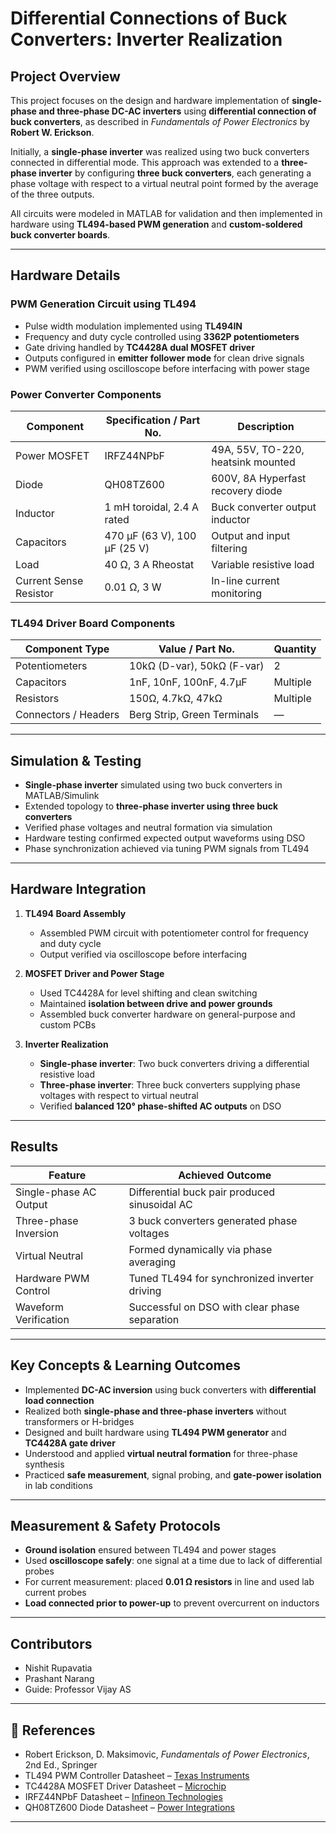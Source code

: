 # Differential Connections of Buck Converters: Inverter Realization

## Project Overview

This project focuses on the design and hardware implementation of **single-phase and three-phase DC-AC inverters** using **differential connection of buck converters**, as described in *Fundamentals of Power Electronics* by **Robert W. Erickson**.

Initially, a **single-phase inverter** was realized using two buck converters connected in differential mode. This approach was extended to a **three-phase inverter** by configuring **three buck converters**, each generating a phase voltage with respect to a virtual neutral point formed by the average of the three outputs.

All circuits were modeled in MATLAB for validation and then implemented in hardware using **TL494-based PWM generation** and **custom-soldered buck converter boards**.

---

## Hardware Details

### PWM Generation Circuit using TL494

- Pulse width modulation implemented using **TL494IN**
- Frequency and duty cycle controlled using **3362P potentiometers**
- Gate driving handled by **TC4428A dual MOSFET driver**
- Outputs configured in **emitter follower mode** for clean drive signals
- PWM verified using oscilloscope before interfacing with power stage

### Power Converter Components

| Component             | Specification / Part No.    | Description                          |
|----------------------|------------------------------|--------------------------------------|
| Power MOSFET         | IRFZ44NPbF                   | 49A, 55V, TO-220, heatsink mounted   |
| Diode                | QH08TZ600                    | 600V, 8A Hyperfast recovery diode    |
| Inductor             | 1 mH toroidal, 2.4 A rated   | Buck converter output inductor       |
| Capacitors           | 470 µF (63 V), 100 µF (25 V) | Output and input filtering           |
| Load                 | 40 Ω, 3 A Rheostat           | Variable resistive load              |
| Current Sense Resistor | 0.01 Ω, 3 W                 | In-line current monitoring           |

### TL494 Driver Board Components

| Component Type       | Value / Part No.             | Quantity |
|----------------------|------------------------------|----------|
| Potentiometers       | 10kΩ (D-var), 50kΩ (F-var)   | 2        |
| Capacitors           | 1nF, 10nF, 100nF, 4.7µF       | Multiple |
| Resistors            | 150Ω, 4.7kΩ, 47kΩ             | Multiple |
| Connectors / Headers | Berg Strip, Green Terminals  | —        |

---

## Simulation & Testing

- **Single-phase inverter** simulated using two buck converters in MATLAB/Simulink
- Extended topology to **three-phase inverter using three buck converters**
- Verified phase voltages and neutral formation via simulation
- Hardware testing confirmed expected output waveforms using DSO
- Phase synchronization achieved via tuning PWM signals from TL494

---

## Hardware Integration

1. **TL494 Board Assembly**
   - Assembled PWM circuit with potentiometer control for frequency and duty cycle
   - Output verified via oscilloscope before interfacing

2. **MOSFET Driver and Power Stage**
   - Used TC4428A for level shifting and clean switching
   - Maintained **isolation between drive and power grounds**
   - Assembled buck converter hardware on general-purpose and custom PCBs

3. **Inverter Realization**
   - **Single-phase inverter**: Two buck converters driving a differential resistive load
   - **Three-phase inverter**: Three buck converters supplying phase voltages with respect to virtual neutral
   - Verified **balanced 120° phase-shifted AC outputs** on DSO

---

## Results

| Feature               | Achieved Outcome                              |
|-----------------------|-----------------------------------------------|
| Single-phase AC Output| Differential buck pair produced sinusoidal AC |
| Three-phase Inversion | 3 buck converters generated phase voltages    |
| Virtual Neutral       | Formed dynamically via phase averaging        |
| Hardware PWM Control  | Tuned TL494 for synchronized inverter driving |
| Waveform Verification | Successful on DSO with clear phase separation |

---

## Key Concepts & Learning Outcomes

- Implemented **DC-AC inversion** using buck converters with **differential load connection**
- Realized both **single-phase and three-phase inverters** without transformers or H-bridges
- Designed and built hardware using **TL494 PWM generator** and **TC4428A gate driver**
- Understood and applied **virtual neutral formation** for three-phase synthesis
- Practiced **safe measurement**, signal probing, and **gate-power isolation** in lab conditions

---

## Measurement & Safety Protocols

- **Ground isolation** ensured between TL494 and power stages
- Used **oscilloscope safely**: one signal at a time due to lack of differential probes
- For current measurement: placed **0.01 Ω resistors** in line and used lab current probes
- **Load connected prior to power-up** to prevent overcurrent on inductors
  
---

## Contributors

- Nishit Rupavatia
- Prashant Narang
- Guide: Professor Vijay AS

---

## 📎 References

- Robert Erickson, D. Maksimovic, *Fundamentals of Power Electronics*, 2nd Ed., Springer  
- TL494 PWM Controller Datasheet – [Texas Instruments](https://www.ti.com)  
- TC4428A MOSFET Driver Datasheet – [Microchip](https://www.microchip.com)  
- IRFZ44NPbF Datasheet – [Infineon Technologies](https://www.infineon.com)  
- QH08TZ600 Diode Datasheet – [Power Integrations](https://www.power.com)

---




